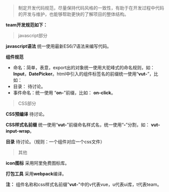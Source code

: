 > 制定开发代码规范，尽量保持代码风格的一致性，有助于在开发过程中代码的开发与维护，也能够帮助更快的了解项目的整体结构。

**team开发规范如下：**

> javascript部分

**javascript语法**
统一使用最新ES6/7语法来编写代码。

**组件规范**
 * 命名：简单，表意，export出的对象统一使用大驼峰式的命名规则，如：**Input**，**DatePicker**。html中引入的组件标签名的前缀统一使用“**vut-**”，比如： **<vut-button></vut-button>**
* 目录： 待讨论。
* 事件命名：统一使用 “**on-**”前缀，比如： **on-click**。

> CSS部分

**CSS预编译**
待讨论。

**CSS样式名前缀**
统一使用“**vut-**”前缀命名样式名，统一使用“**-**”分割，如： **vut-input-wrap**。

**目录**
待讨论。（规则：一个组件对应一个css文件）

> 其他

**icon图标**
采用阿里免费图标库。

**打包工具**
采用**webpack**编译。


**注：** 组件名称和css样式名前缀"**vut-**"中的v代表vue，u代表ui库，t代表team。